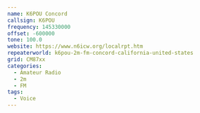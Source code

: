 ```yaml
---
name: K6POU Concord
callsign: K6POU
frequency: 145330000
offset: -600000
tone: 100.0
website: https://www.n6icw.org/localrpt.htm
repeaterworld: k6pou-2m-fm-concord-california-united-states
grid: CM87xx
categories:
  - Amateur Radio
  - 2m
  - FM
tags:
  - Voice
---
```

